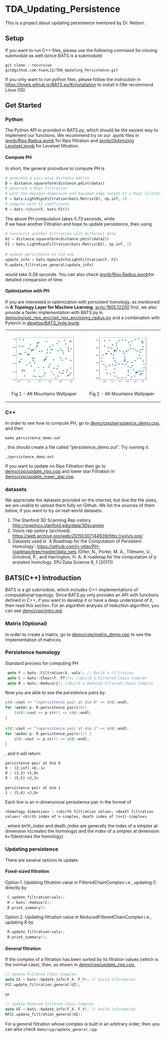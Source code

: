 # TDA_Updating_Persistence
This is a project about updating persistence mentored by Dr. Nelson.

## Setup
If you want to run C++ files, please use the following command for cloning submodule as well (since BATS is a submodule)
```
git clone --recursive git@github.com:YuanL12/TDA_Updating_Persistence.git
```

If you only want to run python files, please follow the instruction in https://bnels.github.io/BATS.py/#/installation to install it (We recommend Linux OS).


## Get Started 
### Python
The Python API in provided in BATS.py, which should be the easiest way to implement our functions.
We recommend try on our .ipynb files in [ipynb/Rips Radius.ipynb](ipynb/Rips%20Radius.ipynb) for Rips filtration and [ipynb/Optimizing Levelset.ipynb](ipynb/Optimizing%20Levelset.ipynb) for Levelset filtration. 

#### Compute PH
In short, the general procedure to compute PH is
```Python
# generate a pair-wise distance matrix
D = distance.squareform(distance.pdist(data))
# generate a Rips filtration 
# with the maximun dimension and maximum edge length of a Rips filtration. 
F = bats.LightRipsFiltration(bats.Matrix(D), np.inf, 2)
# compute with F2 coefficents
R = bats.reduce(F, bats.F2())
```
The above PH computation takes 0.73 seconds, while  
if we have another Filtration and hope to update persistence, then using 
```Python
# Consturct another Filtration with different data
D2 = distance.squareform(distance.pdist(data2))
F2 = bats.LightRipsFiltration(bats.Matrix(D2), np.inf, 2)

# update persistence on old one
update_info = bats.UpdateInfoLightFiltration(F, F2)
R.update_filtration_general(update_info)
```
would take 0.28 seconds. You can also check [ipynb/Rips Radius.ipynb](ipynb/Rips%20Radius.ipynb)for detailed comparsion of time.

#### Optimization with PH
If you are interested in optimization with persistent homology, as mentioned in
 **A Topology Layer for Machine Learning**, [arxiv:1905.12200](https://arxiv.org/abs/1905.12200)
 first, we also provide a faster implementation with BATS.py in [demo/py/opt_rips_enc/opt_rips_enclosing_radius.py](demo/py/opt_rips_enc/opt_rips_enclosing_radius.py) and a combination with Pytorch in [develop/BATS_hole.ipynb](develop/BATS_hole.ipynb).


<table><tr>
<td> <img src="demo/py/opt_rips_enc/orginal_dataset_rips.png" alt="Orginial Datasets" style="width: 250px;"/> <p align = "center">
Fig.1 - 4K Mountains Wallpaper
</p> </td> 
<td> <img src="demo/py/opt_rips_enc/optimized_dataset_rips.png" alt="Optimized Datasets" style="width: 250px;"/> <p align = "center">
Fig.1 - 4K Mountains Wallpaper
</p> </td>
</tr></table>

### C++
In order to see how to compute PH, go to [demo/cpp/persistence_demo.cpp](demo/cpp/persistence_demo.cpp), and then 
```Terminal
make persistence_demo.out
```

, this should create a file called "persistence_demo.out". Try running it.
``` Terminal
./persistence_demo.out
```

If you want to update on Rips Filtration then go to [demo/cpp/update_rips.cpp](demo/cpp/update_rips.cpp) and lower star Filtration in [demo/cpp/update_lower_star.cpp](demo/cpp/update_rips.cpp).

### datasets
We appreciate the datasets provided on the internet, but due the file sizes, we are unable to upload them fully on Github. We list the sources of them below, if you want to try on real-world datasets:

1. The Stanford 3D Scanning Rep ository. http://graphics.stanford.edu/data/3Dscanrep
2. Volvis rep ository (archived). https://web.archive.org/web/20150307144939/http://volvis.org/
3. Datasets used in `A Roadmap for the Computation of Persistent Homology': https://github.com/n-otter/PH-roadmap/tree/master/data_sets (Otter, N., Porter, M. A., Tillmann, U., Grindrod, P., and Harrington, H. A. A roadmap for the computation of p ersistent homology. EPJ Data Science 6, 1 (2017))

## BATS(C++) Introduction
BATS is a git submodule, which includes C++ implementations of computational topology. Since BATS.py only provides an API with functions defined in C++, if you want to develop it or have a deep understand of it, then read this section. For an algorithm analysis of reduction algorithm, you can see [demo/cpp/intro.md](demo/cpp/intro.md).

### Matrix (Optional)
In order to create a matrix, go to [demo/cpp/matrix_demo.cpp](demo/cpp/matrix_demo.cpp) to see the implementation of matrices.


### Persistence homology
Standard process for computing PH
```C++ 
 auto F = bats::Filtration(X, vals); // Build a Filtration
 auto C = bats::Chain(F, FT()); //Build a Filtered Chain Complex
 auto R = bats::Reduce(C); //Build a Reduced Filtered Chain Complex
```

Now you are able to see the persistence pairs by:

```C++
std::cout << "\npersistence pair at dim 0" << std::endl;
for (auto& p: R.persistence_pairs(0)) 
    {std::cout << p.str() << std::endl;
}

std::cout << "\npersistence pair at dim 1" << std::endl;
for (auto& p: R.persistence_pairs(1)) {
    std::cout << p.str() << std::endl;
}
```
, and it will return 
```
persistence pair at dim 0
0 : (2,inf) <0,-1>
0 : (3,3) <1,0>
0 : (5,5) <2,1>

persistence pair at dim 1
1 : (5,6) <2,0>
```
Each line is an n-dimensional persistence pair in the format of 
```
<homology dimension> : (<birth filtration value>, <death filtration value>) <birth index of n-simplex, death index of (n+1)-simplex>
```
, where birth_index and death_index are generally the index of a simplex at dimension k(creates the homology) and the index of a simplex at dimension k+1(destroies the homology). 

### Updating persistence
There are several options to update.
#### Fixed-sized filtration 
Option 1. Updating filtration value in FilteredChainComplex 
i.e., updating C directly by 
```C++
 C.update_filtration(vals);
 R = bats::Reduce(C);
 R.print_summary()
```

Option 2. Updating filtration value in ReducedFilteredChainComplex 
i.e., updating R by
```C++
 R.update_filtration(vals);
 R.print_summary();
```

#### General filtration
If the complex of a filtration has been sorted by its filration values (which is the normal case), then, as shown in [demo/cpp/update_rips.cpp](demo/cpp/update_rips.cpp),

```C++
// update Filtered Chain Complex
auto UI = bats::Update_info(F_X, F_Y); // build information
FCC.update_filtration_general(UI);
```
or 
```C++
// update Reduced Filtered Chain Complex
auto UI = bats::Update_info(F_X, F_Y); // build information
RFCC.update_filtration_general(UI);
```

For a general filtration whose complex is built in an arbitrary order, then you can also check `demo/cpp/update_general.cpp`.

